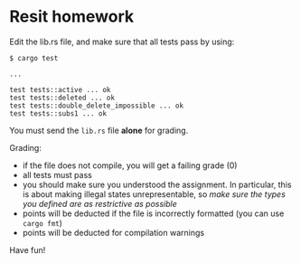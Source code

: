 Resit homework
==============

Edit the lib.rs file, and make sure that all tests pass by using:

```
$ cargo test

...

test tests::active ... ok
test tests::deleted ... ok
test tests::double_delete_impossible ... ok
test tests::subs1 ... ok
```

You must send the `lib.rs` file **alone** for grading.

Grading:
 * if the file does not compile, you will get a failing grade (0)
 * all tests must pass
 * you should make sure you understood the assignment. In particular, this is about making illegal states unrepresentable, so *make sure the types you defined are as restrictive as possible*
 * points will be deducted if the file is incorrectly formatted (you can use `cargo fmt`)
 * points will be deducted for compilation warnings

Have fun!